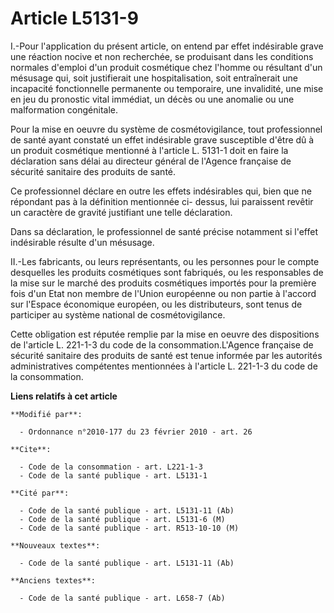 # Article L5131-9

I.-Pour l'application du présent article, on entend par effet indésirable grave une réaction nocive et non recherchée, se
produisant dans les conditions normales d'emploi d'un produit cosmétique chez l'homme ou résultant d'un mésusage qui, soit
justifierait une hospitalisation, soit entraînerait une incapacité fonctionnelle permanente ou temporaire, une invalidité,
une mise en jeu du pronostic vital immédiat, un décès ou une anomalie ou une malformation congénitale. 

Pour la mise en oeuvre du système de cosmétovigilance, tout professionnel de santé ayant constaté un effet indésirable grave
susceptible d'être dû à un produit cosmétique mentionné à l'article L. 5131-1 doit en faire la déclaration sans délai au
directeur général de l'Agence française de sécurité sanitaire des produits de santé. 

Ce professionnel déclare en outre les effets indésirables qui, bien que ne répondant pas à la définition mentionnée ci-
dessus, lui paraissent revêtir un caractère de gravité justifiant une telle déclaration. 

Dans sa déclaration, le professionnel de santé précise notamment si l'effet indésirable résulte d'un mésusage. 

II.-Les fabricants, ou leurs représentants, ou les personnes pour le compte desquelles les produits cosmétiques sont
fabriqués, ou les responsables de la mise sur le marché des produits cosmétiques importés pour la première fois d'un Etat non
membre de  l'Union européenne ou non partie à l'accord sur l'Espace économique européen, ou les distributeurs, sont tenus de
participer au système national de cosmétovigilance. 

Cette obligation est réputée remplie par la mise en oeuvre des dispositions de l'article L. 221-1-3 du code de la
consommation.L'Agence française de sécurité sanitaire des produits de santé est tenue informée par les autorités
administratives compétentes mentionnées à l'article L. 221-1-3 du code de la consommation.

**Liens relatifs à cet article**

	**Modifié par**:

	  - Ordonnance n°2010-177 du 23 février 2010 - art. 26

	**Cite**:

	  - Code de la consommation - art. L221-1-3
	  - Code de la santé publique - art. L5131-1

	**Cité par**:

	  - Code de la santé publique - art. L5131-11 (Ab)
	  - Code de la santé publique - art. L5131-6 (M)
	  - Code de la santé publique - art. R513-10-10 (M)

	**Nouveaux textes**:

	  - Code de la santé publique - art. L5131-11 (Ab)

	**Anciens textes**:

	  - Code de la santé publique - art. L658-7 (Ab)
